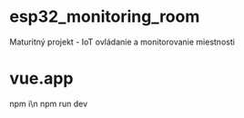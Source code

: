 # esp32_monitoring_room
Maturitný projekt - IoT ovládanie a monitorovanie miestnosti

# vue.app
npm i\n
npm run dev
